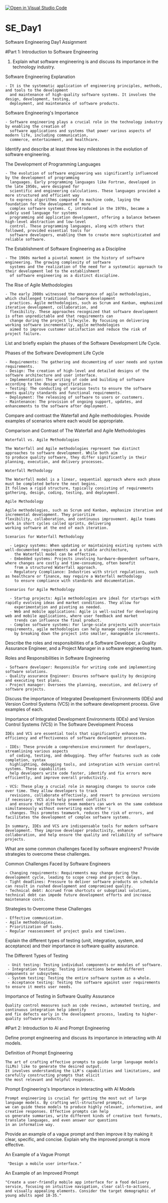 [![Open in Visual Studio Code](https://classroom.github.com/assets/open-in-vscode-2e0aaae1b6195c2367325f4f02e2d04e9abb55f0b24a779b69b11b9e10269abc.svg)](https://classroom.github.com/online_ide?assignment_repo_id=15585335&assignment_repo_type=AssignmentRepo)
# SE_Day1
Software Engineering Day1 Assignment

#Part 1: Introduction to Software Engineering

1. Explain what software engineering is and discuss its importance in the technology industry.

  Software Engineering Explanation

    - It is the systematic application of engineering principles, methods, and tools to the development
      and maintenance of high-quality software systems. It involves the design, development, testing,
      deployment, and maintenance of software products.

  Software Engineering's Importance

    - Software engineering plays a crucial role in the technology industry by enabling the creation of
      software applications and systems that power various aspects of modern life, including communication,
      commerce, entertainment, and healthcare.


Identify and describe at least three key milestones in the evolution of software engineering.

  The Development of Programming Languages

    - The evolution of software engineering was significantly influenced by the development of programming
      languages. Early programming languages like Fortran, developed in the late 1950s, were designed for
      scientific and engineering calculations. These languages provided a more structured and efficient way
      to express algorithms compared to machine code, laying the foundation for the development of more
      complex software systems. C, introduced in the 1970s, became a widely used language for systems
      programming and application development, offering a balance between high-level abstraction and low-level
      control. These programming languages, along with others that followed, provided essential tools for
      software developers, enabling them to create more sophisticated and reliable software.

  The Establishment of Software Engineering as a Discipline

    - The 1960s marked a pivotal moment in the history of software engineering. The growing complexity of software
      systems and the realization of the need for a systematic approach to their development led to the establishment
      of software engineering as a distinct discipline.

  The Rise of Agile Methodologies

    - The early 2000s witnessed the emergence of agile methodologies, which challenged traditional software development
      practices. Agile methodologies, such as Scrum and Kanban, emphasized iterative development, collaboration, and
      flexibility. These approaches recognized that software development is often unpredictable and that requirements can
      change during the project lifecycle. By focusing on delivering working software incrementally, agile methodologies
      aimed to improve customer satisfaction and reduce the risk of project failure.


List and briefly explain the phases of the Software Development Life Cycle.

  Phases of the Software Development Life Cycle

    - Requirements: The gathering and documenting of user needs and system requirements.
    - Design: The creation of high-level and detailed designs of the software architecture and user interface.
    - Implementation: The writing of code and building of software according to the design specifications.
    - Testing: The conducting of various tests to ensure the software meets quality standards and functional requirements.
    - Deployment: The releasing of software to users or customers.
    - Maintenance: The provision of ongoing support, updates, and enhancements to the software after deployment.


Compare and contrast the Waterfall and Agile methodologies. Provide examples of scenarios where each would be appropriate.

  Comparison and Contrast of The Waterfall and Agile Methodologies

    Waterfall vs. Agile Methodologies
    
    The Waterfall and Agile methodologies represent two distinct approaches to software development. While both aim
    to produce quality software, they differ significantly in their planning, execution, and delivery processes.

    Waterfall Methodology

    The Waterfall model is a linear, sequential approach where each phase must be completed before the next begins.
    It follows a rigid structure, typically consisting of requirements gathering, design, coding, testing, and deployment.

    Agile Methodology

    Agile methodologies, such as Scrum and Kanban, emphasize iterative and incremental development. They prioritize
    flexibility, collaboration, and continuous improvement. Agile teams work in short cycles called sprints, delivering
    working software at the end of each iteration.

    Scenarios for Waterfall Methodology

      - Legacy systems: When updating or maintaining existing systems with well-documented requirements and a stable architecture,
        the Waterfall model can be effective.
      - Embedded systems: Projects involving hardware-dependent software, where changes are costly and time-consuming, often benefit
        from a structured Waterfall approach.
      - Regulatory Ccompliance: Industries with strict regulations, such as healthcare or finance, may require a Waterfall methodology
        to ensure compliance with standards and documentation.

    Scenarios for Agile Methodology

      - Startup projects: Agile methodologies are ideal for startups with rapidly evolving ideas and market conditions. They allow for
        experimentation and pivoting as needed.
      - Web and mobile applications: Agile is well-suited for developing web and mobile applications, where user feedback and market
        trends can influence the final product.
      - Complex software systems: For large-scale projects with uncertain requirements, agile methodologies can help manage complexity
        by breaking down the project into smaller, manageable increments.


Describe the roles and responsibilities of a Software Developer, a Quality Assurance Engineer, and a Project Manager in a software engineering team.

  Roles and Responsibilities in Software Engineering

    - Software developer: Responsible for writing code and implementing software solutions.
    - Quality assurance Engineer: Ensures software quality by designing and executing test plans.
    - Project manager: Oversees the planning, execution, and delivery of software projects.
    

Discuss the importance of Integrated Development Environments (IDEs) and Version Control Systems (VCS) in the software development process. Give examples of each.

  Importance of Integrated Development Environments (IDEs) and Version Control Systems (VCS) in The Software Development Process

    IDEs and VCS are essential tools that significantly enhance the efficiency and effectiveness of software development processes.

    - IDEs: These provide a comprehensive environment for developers, streamlining various aspects
      of coding, testing, and debugging. They offer features such as code completion, syntax
      highlighting, debugging tools, and integration with version control systems. These capabilities
      help developers write code faster, identify and fix errors more efficiently, and improve overall productivity.

    - VCS: These play a crucial role in managing changes to source code over time. They allow developers to track
      revisions, collaborate effectively, and revert to previous versions if necessary. VCS also help prevent conflicts
      and ensure that different team members can work on the same codebase simultaneously without overwriting each other's
      changes. This promotes teamwork, reduces the risk of errors, and facilitates the development of complex software systems.

    In summary, IDEs and VCS are indispensable tools for modern software development. They improve developer productivity, enhance
    collaboration, and help ensure the quality and reliability of software projects.


What are some common challenges faced by software engineers? Provide strategies to overcome these challenges.

  Common Challenges Faced by Software Engineers
  
    - Changing requirements: Requirements may change during the development cycle, leading to scope creep and project delays.
    - Tight deadlines: Pressure to deliver software products on schedule can result in rushed development and compromised quality.
    - Technical debt: Accrued from shortcuts or suboptimal solutions, technical debt can impede future development efforts and increase maintenance costs.


    
  Strategies to Overcome these Challenges

    - Effective communication.
    - Agile methodologies.
    - Prioritization of tasks.
    - Regular reassessment of project goals and timelines.
    

Explain the different types of testing (unit, integration, system, and acceptance) and their importance in software quality assurance.

  The Different Types of Testing

     - Unit testing: Testing individual components or modules of software.
     - Integration testing: Testing interactions between different components or subsystems.
     - System testing: Testing the entire software system as a whole.
     - Acceptance testing: Testing the software against user requirements to ensure it meets user needs.

  Importance of Testing in Software Quality Assurance

    Quality control measures such as code reviews, automated testing, and continuous integration help identify
    and fix defects early in the development process, leading to higher-quality software products.


#Part 2: Introduction to AI and Prompt Engineering


Define prompt engineering and discuss its importance in interacting with AI models.

  Definition of Prompt Engineering

    The art of crafting effective prompts to guide large language models (LLMs) like to generate the desired output.
    It involves understanding the LLM's capabilities and limitations, and carefully constructing prompts that elicit
    the most relevant and helpful responses.

  Prompt Engineering's Importance in Interacting with AI Models

    Prompt engineering is crucial for getting the most out of large language models. By crafting well-structured prompts,
    we can guide these models to produce highly relevant, informative, and creative responses. Effective prompts can help
    us generate summaries, write different kinds of creative text formats, translate languages, and even answer our questions
    in an informative way.


Provide an example of a vague prompt and then improve it by making it clear, specific, and concise. Explain why the improved prompt is more effective.

   An Example of a Vague Prompt

     "Design a mobile user interface."

  An Example of an Improved Prompt

    "Create a user-friendly mobile app interface for a food delivery service, focusing on intuitive navigation, clear call-to-actions,
    and visually appealing elements. Consider the target demographic of young adults aged 18-35."
